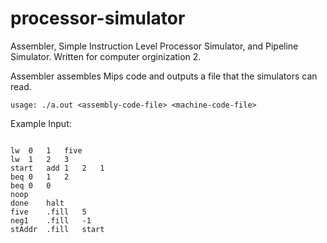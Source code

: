 processor-simulator
===================

Assembler, Simple Instruction Level Processor Simulator, and Pipeline Simulator. Written for computer orginization 2. 


Assembler assembles Mips code and outputs a file that the simulators can read. 


`usage: ./a.out <assembly-code-file> <machine-code-file>` <br>

Example Input:
```

lw	0	1	five	
lw	1	2	3		
start	add	1	2	1		
beq	0	1	2		
beq	0	0	
noop
done	halt				
five	.fill	5
neg1	.fill	-1
stAddr	.fill	start	    

```
